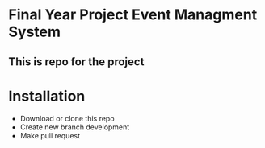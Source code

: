 # Final Year Project Event Managment System
## This is repo for the project

# Installation
- Download or clone this repo
- Create new branch development
- Make pull request